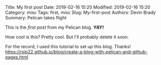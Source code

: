 Title: My first post
Date: 2019-02-16 15:20
Modified: 2019-02-16 15:20
Category: misc
Tags: first, misc
Slug: My-first-post
Authors: Devin Brady
Summary: Pelican takes flight

This is the *first post* from my Pelican blog. **YAY!**

How cool is this? Pretty cool. But I'll probably delete it soon. 

For the record, I used this tutorial to set up this blog. Thanks! https://rsip22.github.io/blog/create-a-blog-with-pelican-and-github-pages.html
